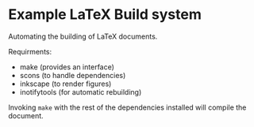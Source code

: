 # Example LaTeX Build system

Automating the building of LaTeX documents.

Requirments:

- make (provides an interface)
- scons (to handle dependencies)
- inkscape (to render figures)
- inotifytools (for automatic rebuilding)

Invoking `make` with the rest of the dependencies installed will compile the document.
